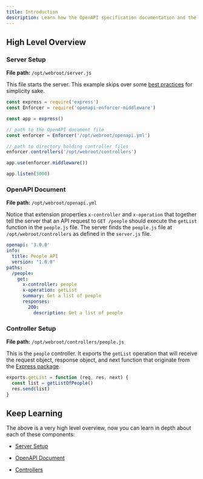 ```yaml
---
title: Introduction
description: Learn how the OpenAPI specification documentation and the OpenAPI Enforcer Middleware work together to make creating honest API's easy.
---
```


## High Level Overview

### Server Setup 

**File path:** `/opt/webroot/server.js`

This file starts the server. This example skips over some [best practices](server.md) for simplicity sake.

```js
const express = require('express')
const Enforcer = require('openapi-enforcer-middleware')

const app = express()

// path to the OpenAPI document file
const enforcer = Enforcer('/opt/webroot/openapi.yml')

// path to directory holding controller files
enforcer.controllers('/opt/webroot/controllers')

app.use(enforcer.middleware())

app.listen(3000)
```

### OpenAPI Document

**File path:** `/opt/webroot/openapi.yml`

Notice that extension properties `x-controller` and `x-operation` that together tell the server that an API request to `GET /people` should execute the `getList` function in the `people.js` file. The server finds the `people.js` file at `/opt/webroot/controllers` as defined in the `server.js` file.

```yml
openapi: '3.0.0'
info:
  title: People API
  version: "1.0.0"
paths:
  /people:
    get:
      x-controller: people
      x-operation: getList
      summary: Get a list of people
      responses:
        200:
          description: Get a list of people
```

### Controller Setup

**File path:** `/opt/webroot/controllers/people.js`

This is the `people` controller. It exports the `getList` operation that will receive the request object, response object, and next function that originate from the [Express package](https://expressjs.com).

```js
exports.getList = function (req, res, next) {
  const list = getListOfPeople()
  res.send(list)
}
```

## Keep Learning

The above is a very high level overview, now you can learn in depth about each of these components:

- [Server Setup](server.md)

- [OpenAPI Document](openapi-document.md)

- [Controllers](controllers.md)

